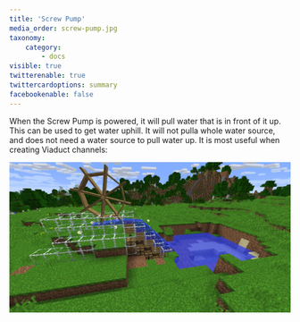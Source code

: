 ```yaml
---
title: 'Screw Pump'
media_order: screw-pump.jpg
taxonomy:
    category:
        - docs
visible: true
twitterenable: true
twittercardoptions: summary
facebookenable: false
---
```


When the Screw Pump is powered, it will pull water that is in front of it up. This can be used to get water uphill. It will not pulla whole water source, and does not need a water source to pull water up. It is most useful when creating Viaduct channels:

![](screw-pump.jpg)